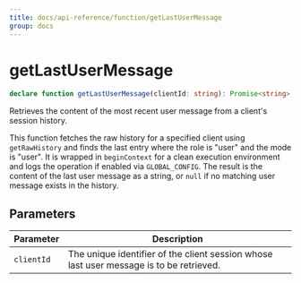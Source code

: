 ```yaml
---
title: docs/api-reference/function/getLastUserMessage
group: docs
---
```


# getLastUserMessage

```ts
declare function getLastUserMessage(clientId: string): Promise<string>;
```

Retrieves the content of the most recent user message from a client's session history.

This function fetches the raw history for a specified client using `getRawHistory` and finds the last entry where the role is "user" and the mode
is "user". It is wrapped in `beginContext` for a clean execution environment and logs the operation if enabled via `GLOBAL_CONFIG`. The result is
the content of the last user message as a string, or `null` if no matching user message exists in the history.

## Parameters

| Parameter | Description |
|-----------|-------------|
| `clientId` | The unique identifier of the client session whose last user message is to be retrieved. |

